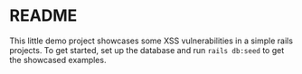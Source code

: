 # README

This little demo project showcases some XSS vulnerabilities in a simple rails projects.
To get started, set up the database and run `rails db:seed` to get the showcased examples.
